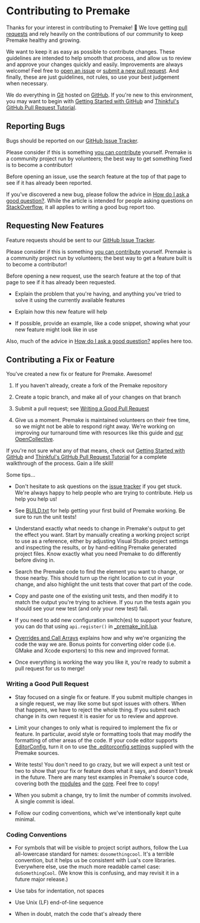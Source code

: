 # Contributing to Premake

Thanks for your interest in contributing to Premake! :tada: We love getting [pull requests](https://www.quora.com/GitHub-What-is-a-pull-request) and rely heavily on the contributions of our community to keep Premake healthy and growing.

We want to keep it as easy as possible to contribute changes. These guidelines are intended to help smooth that process, and allow us to review and approve your changes quickly and easily. Improvements are always welcome! Feel free to [open an issue][issue-tracker] or [submit a new pull request][submit-pr]. And finally, these are just guidelines, not rules, so use your best judgement when necessary.

We do everything in [Git][git] hosted on [GitHub][github]. If you're new to this environment, you may want to begin with [Getting Started with GitHub](gh-start) and [Thinkful's GitHub Pull Request Tutorial](thinkful).

## Reporting Bugs

Bugs should be reported on our [GitHub Issue Tracker][issue-tracker].

Please consider if this is something [you can contribute](#contributing-a-fix-or-feature) yourself. Premake is a community project run by volunteers; the best way to get something fixed is to become a contributor!

Before opening an issue, use the search feature at the top of that page to see if it has already been reported.

If you've discovered a new bug, please follow the advice in [How do I ask a good question?][how-to-ask]. While the article is intended for people asking questions on [StackOverflow](https://stackoverflow.com/), it all applies to writing a good bug report too.

## Requesting New Features

Feature requests should be sent to our [GitHub Issue Tracker][issue-tracker].

Please consider if this is something [you can contribute](#contributing-a-fix-or-feature) yourself. Premake is a community project run by volunteers; the best way to get a feature built is to become a contributor!

Before opening a new request, use the search feature at the top of that page to see if it has already been requested.

- Explain the problem that you're having, and anything you've tried to solve it using the currently available features

- Explain how this new feature will help

- If possible, provide an example, like a code snippet, showing what your new feature might look like in use

Also, much of the advice in [How do I ask a good question?][how-to-ask] applies here too.

## Contributing a Fix or Feature

You've created a new fix or feature for Premake. Awesome!

1. If you haven't already, create a fork of the Premake repository

2. Create a topic branch, and make all of your changes on that branch

3. Submit a pull request; see [Writing a Good Pull Request](#writing-a-good-pull-request)

4. Give us a moment. Premake is maintained volunteers on their free time, so we might not be able to respond right away. We're working on improving our turnaround time with resources like this guide and [our OpenCollective][collective].

If you're not sure what any of that means, check out [Getting Started with GitHub](gh-start) and [Thinkful's GitHub Pull Request Tutorial](thinkful) for a complete walkthrough of the process. Gain a life skill!

Some tips...

- Don't hesitate to ask questions on the [issue tracker](issue-tracker) if you get stuck. We're always happy to help people who are trying to contribute. Help us help you help us!

- See [BUILD.txt](https://github.com/premake/premake-core/blob/master/BUILD.txt) for help getting your first build of Premake working. Be sure to run the unit tests!

- Understand exactly what needs to change in Premake's output to get the effect you want. Start by manually creating a working project script to use as a reference, either by adjusting Visual Studio project settings and inspecting the results, or by hand-editing Premake generated project files. Know exactly what you need Premake to do differently before diving in.

- Search the Premake code to find the element you want to change, or those nearby. This should turn up the right location to cut in your change, and also highlight the unit tests that cover that part of the code.

- Copy and paste one of the existing unit tests, and then modify it to match the output you're trying to achieve. If you run the tests again you should see your new test (and only your new test) fail.

- If you need to add new configuration switch(es) to support your feature, you can do that using `api.register()` in [_premake_init.lua](https://github.com/premake/premake-core/blob/master/src/_premake_init.lua).

- [Overrides and Call Arrays](https://github.com/premake/premake-core/wiki/Overrides-and-Call-Arrays) explains how and why we're organizing the code the way we are. Bonus points for converting older code (i.e. GMake and Xcode exporters) to this new and improved format.

- Once everything is working the way you like it, you're ready to submit a pull request for us to merge!


### Writing a Good Pull Request

- Stay focused on a single fix or feature. If you submit multiple changes in a single request, we may like some but spot issues with others. When that happens, we have to reject the whole thing. If you submit each change in its own request it is easier for us to review and approve.

- Limit your changes to only what is required to implement the fix or feature. In particular, avoid style or formatting tools that may modify the formatting of other areas of the code. If your code editor supports [EditorConfig](https://editorconfig.org), turn it on to use [the .editorconfig settings](https://github.com/premake/premake-core/blob/master/.editorconfig) supplied with the Premake sources.

- Write tests! You don't need to go crazy, but we will expect a unit test or two to show that your fix or feature does what it says, and doesn't break in the future. There are many test examples in Premake's source code, covering both the [modules](https://github.com/premake/premake-core/tree/master/modules) and the [core](https://github.com/premake/premake-core/tree/master/tests). Feel free to copy!

- When you submit a change, try to limit the number of commits involved. A single commit is ideal.

- Follow our coding conventions, which we've intentionally kept quite minimal.

### Coding Conventions

- For symbols that will be visible to project script authors, follow the Lua all-lowercase standard for names: `dosomethingcool`. It's a terrible convention, but it helps us be consistent with Lua's core libraries. Everywhere else, use the much more readable camel case: `doSomethingCool`. (We know this is confusing, and may revisit it in a future major release.)

- Use tabs for indentation, not spaces

- Use Unix (LF) end-of-line sequence

- When in doubt, match the code that's already there


[collective]: https://opencollective.com/premake
[gh-start]: https://help.github.com/en/categories/getting-started-with-github
[git]: https://git-scm.com
[github]: https://github.com
[how-to-ask]: https://stackoverflow.com/help/how-to-ask
[issue-tracker]: https://github.com/premake/premake-core/issues
[submit-pr]: https://github.com/premake/premake-core/pulls
[thinkful]: https://www.thinkful.com/learn/github-pull-request-tutorial/
